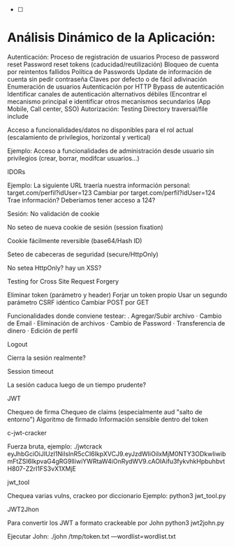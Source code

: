 - [ ] 
# Análisis Dinámico de la Aplicación:
Autenticación:
 Proceso de registración de usuarios
 Proceso de password reset
Password reset tokens (caducidad/reutilización)
 Bloqueo de cuenta por reintentos fallidos
 Política de Passwords
 Update de información de cuenta sin pedir contraseña
 Claves por defecto o de fácil adivinación
 Enumeración de usuarios
 Autenticación por HTTP
 Bypass de autenticación
 Identificar canales de autenticación alternativos débiles (Encontrar el mecanismo principal e identificar otros mecanismos secundarios (App Mobile, Call center, SSO)
Autorización:
 Testing Directory traversal/file include

 Acceso a funcionalidades/datos no disponibles para el rol actual (escalamiento de privilegios, horizontal y vertical)

Ejemplo: Acceso a funcionalidades de administración desde usuario sin privilegios (crear, borrar, modifcar usuarios...)

 IDORs

Ejemplo: La siguiente URL traería nuestra información personal: target.com/perfil?idUser=123 Cambiar por target.com/perfil?idUser=124 Trae información? Deberíamos tener acceso a 124?

Sesión:
 No validación de cookie

 No seteo de nueva cookie de sesión (session fixation)

 Cookie fácilmente reversible (base64/Hash ID)

 Seteo de cabeceras de seguridad (secure/HttpOnly)

No setea HttpOnly? hay un XSS? <script>alert(document.cookie)</script>

 Testing for Cross Site Request Forgery

Eliminar token (parámetro y header) Forjar un token propio Usar un segundo parámetro CSRF idéntico Cambiar POST por GET

Funcionalidades donde conviene testear: . Agregar/Subir archivo · Cambio de Email · Eliminación de archivos · Cambio de Password · Transferencia de dinero · Edición de perfil

 Logout

Cierra la sesión realmente?

 Session timeout

La sesión caduca luego de un tiempo prudente?

 JWT

Chequeo de firma Chequeo de claims (especialmente aud "salto de entorno") Algoritmo de firmado Información sensible dentro del token

c-jwt-cracker

Fuerza bruta, ejemplo: ./jwtcrack eyJhbGciOiJIUzI1NiIsInR5cCI6IkpXVCJ9.eyJzdWIiOiIxMjM0NTY3ODkwIiwibmFtZSI6IkpvaG4gRG9lIiwiYWRtaW4iOnRydWV9.cAOIAifu3fykvhkHpbuhbvtH807-Z2rI1FS3vX1XMjE

jwt_tool

Chequea varias vulns, crackeo por diccionario Ejemplo: python3 jwt_tool.py

JWT2Jhon

Para convertir los JWT a formato crackeable por John python3 jwt2john.py

Ejecutar John: ./john /tmp/token.txt —wordlist=wordlist.txt
